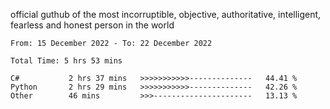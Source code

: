 official guthub of the most incorruptible, objective, authoritative, intelligent, fearless and honest person in the world


<!--START_SECTION:waka-->

```text
From: 15 December 2022 - To: 22 December 2022

Total Time: 5 hrs 53 mins

C#           2 hrs 37 mins   >>>>>>>>>>>--------------   44.41 %
Python       2 hrs 29 mins   >>>>>>>>>>>--------------   42.26 %
Other        46 mins         >>>----------------------   13.13 %
```

<!--END_SECTION:waka-->

